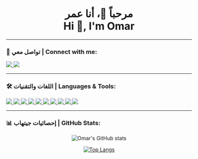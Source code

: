 <h1 align="center"> 
  مرحباً 👋، أنا عمر 
  <br/>
  Hi 👋, I'm Omar
</h1>

---

### 🔗 تواصل معي | Connect with me:
<p align="left">
  <a href="https://linkedin.com/in/omar-abouelkhier-eg" target="_blank">
    <img src="https://img.shields.io/badge/LinkedIn-0077B5?style=for-the-badge&logo=linkedin&logoColor=white"/>
  </a>
  <a href="https://www.youtube.com/c/3mora tech" target="_blank">
    <img src="https://img.shields.io/badge/YouTube-FF0000?style=for-the-badge&logo=youtube&logoColor=white"/>
  </a>
</p>

---

### 🛠 اللغات والتقنيات | Languages & Tools:
<p align="left">
  <!-- Web Development -->
  <a href="https://www.w3.org/html/" target="_blank"> 
    <img src="https://img.shields.io/badge/HTML5-E34F26?style=for-the-badge&logo=html5&logoColor=white"/> 
  </a>
  <a href="https://www.w3schools.com/css/" target="_blank"> 
    <img src="https://img.shields.io/badge/CSS3-1572B6?style=for-the-badge&logo=css3&logoColor=white"/> 
  </a>
  <a href="https://developer.mozilla.org/en-US/docs/Web/JavaScript" target="_blank"> 
    <img src="https://img.shields.io/badge/JavaScript-F7DF1E?style=for-the-badge&logo=javascript&logoColor=black"/> 
  </a>
  <a href="https://getbootstrap.com" target="_blank"> 
    <img src="https://img.shields.io/badge/Bootstrap-563D7C?style=for-the-badge&logo=bootstrap&logoColor=white"/> 
  </a>
  <a href="https://reactjs.org/" target="_blank"> 
    <img src="https://img.shields.io/badge/React-20232A?style=for-the-badge&logo=react&logoColor=61DAFB"/> 
  </a>
  
  <!-- Backend -->
  <a href="https://www.php.net" target="_blank"> 
    <img src="https://img.shields.io/badge/PHP-777BB4?style=for-the-badge&logo=php&logoColor=white"/> 
  </a>
  <a href="https://www.python.org" target="_blank"> 
    <img src="https://img.shields.io/badge/Python-3776AB?style=for-the-badge&logo=python&logoColor=white"/> 
  </a>
  
  <!-- Databases -->
  <a href="https://www.mysql.com/" target="_blank"> 
    <img src="https://img.shields.io/badge/MySQL-005C84?style=for-the-badge&logo=mysql&logoColor=white"/> 
  </a>
  
  <!-- Tools -->
  <a href="https://git-scm.com/" target="_blank"> 
    <img src="https://img.shields.io/badge/Git-F05032?style=for-the-badge&logo=git&logoColor=white"/> 
  </a>
  <a href="https://www.linux.org/" target="_blank"> 
    <img src="https://img.shields.io/badge/Linux-FCC624?style=for-the-badge&logo=linux&logoColor=black"/> 
  </a>
</p>

---

### 📊 إحصائيات جيتهاب | GitHub Stats:
<div align="center">
  
  ![Omar's GitHub stats](https://github-readme-stats.vercel.app/api?username=OmarAbouelkheirr&show_icons=true&theme=radical)
  
  [![Top Langs](https://github-readme-stats.vercel.app/api/top-langs/?username=OmarAbouelkheirr&layout=compact&theme=radical)](https://github.com/anuraghazra/github-readme-stats)
  
</div>
